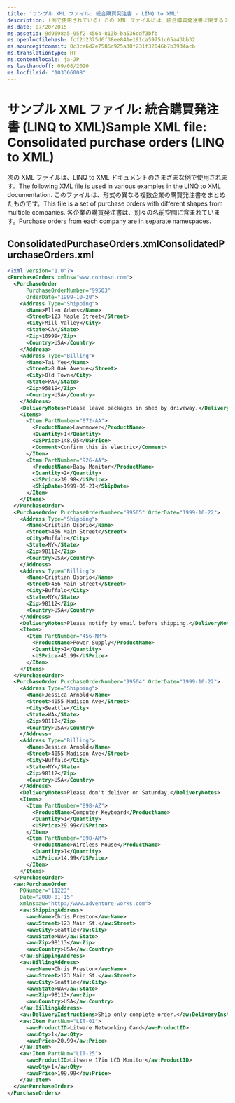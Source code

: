 ```yaml
---
title: 'サンプル XML ファイル: 統合購買発注書 - LINQ to XML'
description: (例で使用されている) この XML ファイルには、統合購買発注書に関するデータが含まれています。
ms.date: 07/20/2015
ms.assetid: 9d9698a5-95f2-4564-813b-ba536cdf3bfb
ms.openlocfilehash: fcf2d2375d6f38ee841e191ca59751c65a43bb32
ms.sourcegitcommit: 0c3ce6d2e7586d925a30f231f32046b7b3934acb
ms.translationtype: HT
ms.contentlocale: ja-JP
ms.lasthandoff: 09/08/2020
ms.locfileid: "103366008"
---
```

# <a name="sample-xml-file-consolidated-purchase-orders-linq-to-xml"></a><span data-ttu-id="7db6f-103">サンプル XML ファイル: 統合購買発注書 (LINQ to XML)</span><span class="sxs-lookup"><span data-stu-id="7db6f-103">Sample XML file: Consolidated purchase orders (LINQ to XML)</span></span>

<span data-ttu-id="7db6f-104">次の XML ファイルは、LINQ to XML ドキュメントのさまざまな例で使用されます。</span><span class="sxs-lookup"><span data-stu-id="7db6f-104">The following XML file is used in various examples in the LINQ to XML documentation.</span></span> <span data-ttu-id="7db6f-105">このファイルは、形式の異なる複数企業の購買発注書をまとめたものです。</span><span class="sxs-lookup"><span data-stu-id="7db6f-105">This file is a set of purchase orders with different shapes from multiple companies.</span></span> <span data-ttu-id="7db6f-106">各企業の購買発注書は、別々の名前空間に含まれています。</span><span class="sxs-lookup"><span data-stu-id="7db6f-106">Purchase orders from each company are in separate namespaces.</span></span>

## <a name="consolidatedpurchaseordersxml"></a><span data-ttu-id="7db6f-107">ConsolidatedPurchaseOrders.xml</span><span class="sxs-lookup"><span data-stu-id="7db6f-107">ConsolidatedPurchaseOrders.xml</span></span>

```xml
<?xml version="1.0"?>
<PurchaseOrders xmlns="www.contoso.com">
  <PurchaseOrder
      PurchaseOrderNumber="99503"
      OrderDate="1999-10-20">
    <Address Type="Shipping">
      <Name>Ellen Adams</Name>
      <Street>123 Maple Street</Street>
      <City>Mill Valley</City>
      <State>CA</State>
      <Zip>10999</Zip>
      <Country>USA</Country>
    </Address>
    <Address Type="Billing">
      <Name>Tai Yee</Name>
      <Street>8 Oak Avenue</Street>
      <City>Old Town</City>
      <State>PA</State>
      <Zip>95819</Zip>
      <Country>USA</Country>
    </Address>
    <DeliveryNotes>Please leave packages in shed by driveway.</DeliveryNotes>
    <Items>
      <Item PartNumber="872-AA">
        <ProductName>Lawnmower</ProductName>
        <Quantity>1</Quantity>
        <USPrice>148.95</USPrice>
        <Comment>Confirm this is electric</Comment>
      </Item>
      <Item PartNumber="926-AA">
        <ProductName>Baby Monitor</ProductName>
        <Quantity>2</Quantity>
        <USPrice>39.98</USPrice>
        <ShipDate>1999-05-21</ShipDate>
      </Item>
    </Items>
  </PurchaseOrder>
  <PurchaseOrder PurchaseOrderNumber="99505" OrderDate="1999-10-22">
    <Address Type="Shipping">
      <Name>Cristian Osorio</Name>
      <Street>456 Main Street</Street>
      <City>Buffalo</City>
      <State>NY</State>
      <Zip>98112</Zip>
      <Country>USA</Country>
    </Address>
    <Address Type="Billing">
      <Name>Cristian Osorio</Name>
      <Street>456 Main Street</Street>
      <City>Buffalo</City>
      <State>NY</State>
      <Zip>98112</Zip>
      <Country>USA</Country>
    </Address>
    <DeliveryNotes>Please notify by email before shipping.</DeliveryNotes>
    <Items>
      <Item PartNumber="456-NM">
        <ProductName>Power Supply</ProductName>
        <Quantity>1</Quantity>
        <USPrice>45.99</USPrice>
      </Item>
    </Items>
  </PurchaseOrder>
  <PurchaseOrder PurchaseOrderNumber="99504" OrderDate="1999-10-22">
    <Address Type="Shipping">
      <Name>Jessica Arnold</Name>
      <Street>4055 Madison Ave</Street>
      <City>Seattle</City>
      <State>WA</State>
      <Zip>98112</Zip>
      <Country>USA</Country>
    </Address>
    <Address Type="Billing">
      <Name>Jessica Arnold</Name>
      <Street>4055 Madison Ave</Street>
      <City>Buffalo</City>
      <State>NY</State>
      <Zip>98112</Zip>
      <Country>USA</Country>
    </Address>
    <DeliveryNotes>Please don't deliver on Saturday.</DeliveryNotes>
    <Items>
      <Item PartNumber="898-AZ">
        <ProductName>Computer Keyboard</ProductName>
        <Quantity>1</Quantity>
        <USPrice>29.99</USPrice>
      </Item>
      <Item PartNumber="898-AM">
        <ProductName>Wireless Mouse</ProductName>
        <Quantity>1</Quantity>
        <USPrice>14.99</USPrice>
      </Item>
    </Items>
  </PurchaseOrder>
  <aw:PurchaseOrder
    PONumber="11223"
    Date="2000-01-15"
    xmlns:aw="http://www.adventure-works.com">
    <aw:ShippingAddress>
      <aw:Name>Chris Preston</aw:Name>
      <aw:Street>123 Main St.</aw:Street>
      <aw:City>Seattle</aw:City>
      <aw:State>WA</aw:State>
      <aw:Zip>98113</aw:Zip>
      <aw:Country>USA</aw:Country>
    </aw:ShippingAddress>
    <aw:BillingAddress>
      <aw:Name>Chris Preston</aw:Name>
      <aw:Street>123 Main St.</aw:Street>
      <aw:City>Seattle</aw:City>
      <aw:State>WA</aw:State>
      <aw:Zip>98113</aw:Zip>
      <aw:Country>USA</aw:Country>
    </aw:BillingAddress>
    <aw:DeliveryInstructions>Ship only complete order.</aw:DeliveryInstructions>
    <aw:Item PartNum="LIT-01">
      <aw:ProductID>Litware Networking Card</aw:ProductID>
      <aw:Qty>1</aw:Qty>
      <aw:Price>20.99</aw:Price>
    </aw:Item>
    <aw:Item PartNum="LIT-25">
      <aw:ProductID>Litware 17in LCD Monitor</aw:ProductID>
      <aw:Qty>1</aw:Qty>
      <aw:Price>199.99</aw:Price>
    </aw:Item>
  </aw:PurchaseOrder>
</PurchaseOrders>
```
